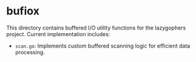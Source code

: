 # bufiox

This directory contains buffered I/O utility functions for the lazygophers project. Current implementation includes:  
- `scan.go`: Implements custom buffered scanning logic for efficient data processing.